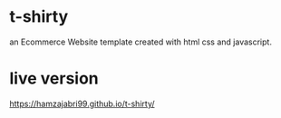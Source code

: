 # t-shirty
an Ecommerce Website template created with html css and javascript. 
# live version
https://hamzajabri99.github.io/t-shirty/
